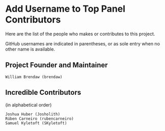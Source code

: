 # Add Username to Top Panel Contributors

Here are the list of the people who makes or contributes to this project.

GitHub usernames are indicated in parentheses, or as sole entry when no other name is available.

## Project Founder and Maintainer

```
William Brendaw (brendaw)
```

## Incredible Contributors

(in alphabetical order)

```
Joshua Huber (Josholith)
Rúben Carneiro (rubencarneiro)
Samuel Kyletoft (SKyletoft)
```
